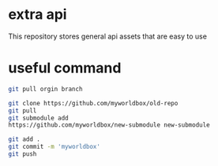 # extra api

This repository stores general api assets that are easy to use

# useful command

```bash
git pull orgin branch

git clone https://github.com/myworldbox/old-repo
git pull
git submodule add
https://github.com/myworldbox/new-submodule new-submodule

git add .
git commit -m 'myworldbox'
git push
```
